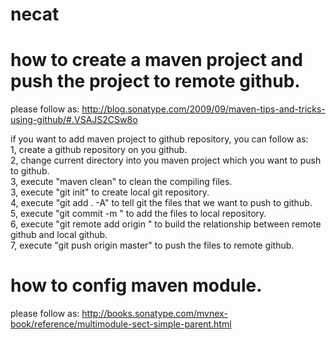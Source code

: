 # necat
# how to create a maven project and push the project to remote github.
please follow as: http://blog.sonatype.com/2009/09/maven-tips-and-tricks-using-github/#.VSAJS2CSw8o

if you want to add maven project to github repository, you can follow as:<br />
1, create a github repository on you github.<br />
2, change current directory into you maven project which you want to push to github.<br />
3, execute "maven clean" to clean the compiling files.<br />
3, execute "git init" to create local git repository.<br />
4, execute "git add . -A" to tell git the files that we want to push to github.<br />
5, execute "git commit -m <comments>" to add the files to local repository.<br />
6, execute "git remote add origin <github path>" to build the relationship between remote github and local github.<br />
7, execute "git push origin master" to push the files to remote github.<br />

# how to config maven module.
please follow as: http://books.sonatype.com/mvnex-book/reference/multimodule-sect-simple-parent.html
